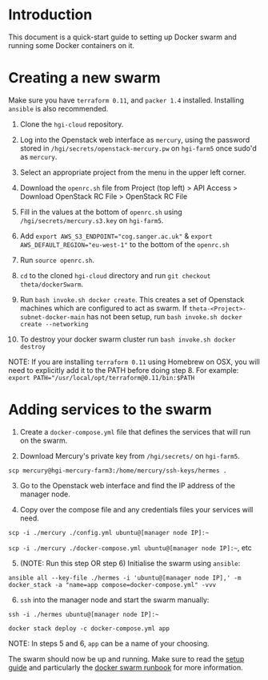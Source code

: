 # Introduction

This document is a quick-start guide to setting up Docker swarm and running some Docker containers on it.

# Creating a new swarm

Make sure you have `terraform 0.11`, and `packer 1.4` installed. Installing `ansible` is also recommended.

1. Clone the `hgi-cloud` repository.

2. Log into the Openstack web interface as `mercury`, using the password stored in `/hgi/secrets/openstack-mercury.pw` on `hgi-farm5` once sudo'd as `mercury`.

3. Select an appropriate project from the menu in the upper left corner.

4. Download the `openrc.sh` file from Project (top left) > API Access > Download OpenStack RC File > OpenStack RC File

5. Fill in the values at the bottom of `openrc.sh` using `/hgi/secrets/mercury.s3.key` on `hgi-farm5`.

6. Add `export AWS_S3_ENDPOINT="cog.sanger.ac.uk"` & `export AWS_DEFAULT_REGION="eu-west-1"` to the bottom of the `openrc.sh`

7. Run `source openrc.sh`.

8. `cd` to the cloned `hgi-cloud` directory and run `git checkout theta/dockerSwarm`.

9. Run `bash invoke.sh docker create`. This creates a set of Openstack machines which are configured to act as swarm. If `theta-<Project>-subnet-docker-main` has not been setup, run `bash invoke.sh docker create --networking`

10. To destroy your docker swarm cluster run `bash invoke.sh docker destroy`

NOTE: If you are installing `terraform 0.11` using Homebrew on OSX, you will need to explicitly add it to the PATH before doing step 8. For example: `export PATH="/usr/local/opt/terraform@0.11/bin:$PATH`

# Adding services to the swarm

1. Create a `docker-compose.yml` file that defines the services that will run on the swarm.

2. Download Mercury's private key from `/hgi/secrets/` on `hgi-farm5`.

`scp mercury@hgi-mercury-farm3:/home/mercury/ssh-keys/hermes .`

3. Go to the Openstack web interface and find the IP address of the manager node.

4. Copy over the compose file and any credentials files your services will need.

`scp -i ./mercury ./config.yml ubuntu@[manager node IP]:~`

`scp -i ./mercury ./docker-compose.yml ubuntu@[manager node IP]:~`, etc

5. (NOTE: Run this step OR step 6) Initialise the swarm using `ansible`:

`ansible all --key-file ./hermes -i 'ubuntu@[manager node IP],' -m docker_stack -a "name=app compose=docker-compose.yml" -vvv`

6.  `ssh` into the manager node and start the swarm manually:

`ssh -i ./hermes ubuntu@[manager node IP]:~`

`docker stack deploy -c docker-compose.yml app`

NOTE: In steps 5 and 6, `app` can be a name of your choosing.

The swarm should now be up and running. Make sure to read the [setup guide](https://github.com/wtsi-hgi/hgi-cloud/blob/feature/dockerSwarm/docs/setup.md) and particularly the [docker swarm runbook](https://github.com/wtsi-hgi/hgi-cloud/blob/feature/dockerSwarm/docs/runbook_docker_swarm.md) for more information.
